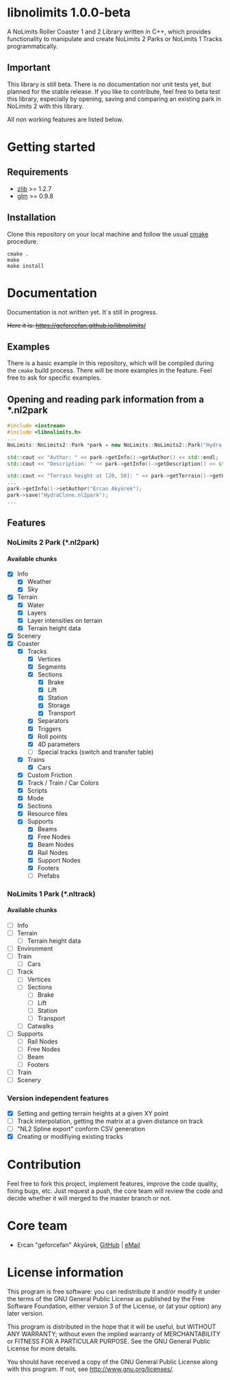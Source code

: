 # libnolimits 1.0.0-beta
A NoLimits Roller Coaster 1 and 2 Library written in C++, which provides functionality to manipulate and create NoLimits 2 Parks or NoLimits 1 Tracks programmatically.

## Important

This library is still beta. There is no documentation nor unit tests yet, but planned for the stable release. If you like to contribute, feel free to beta test this library, especially by opening, saving and comparing an existing park in NoLimits 2 with this library.

All non working features are listed below.

# Getting started
## Requirements
* [zlib](http://zlib.net/) >= 1.2.7
* [glm](http://zlib.net/) >= 0.9.8

## Installation
Clone this repository on your local machine and follow the usual [cmake](https://cmake.org/) procedure.

```
cmake .
make
make install
```

# Documentation

Documentation is not written yet. It´s still in progress.

~~Here it is: https://geforcefan.github.io/libnolimits/~~

## Examples

There is a basic example in this repository, which will be compiled during the ``cmake`` build process. There will be more examples in the feature. Feel free to ask for specific examples.

## Opening and reading park information from a *.nl2park

```c++
#include <iostream>
#include <libnolimits.h>
...
NoLimits::NoLimits2::Park *park = new NoLimits::NoLimits2::Park("Hydra.nl2park");

std::cout << "Author: " << park->getInfo()->getAuthor() << std::endl;
std::cout << "Description: " << park->getInfo()->getDescription() << std::endl;

std::cout << "Terrain height at [20, 50]: " << park->getTerrain()->getHeightAtVertex(20, 50) << std::endl;
...
park->getInfo()->setAuthor("Ercan Akyürek"); 
park->save("HydraClone.nl2park");
...
```

## Features
### NoLimits 2 Park (*.nl2park)
#### Available chunks

- [x] Info
  - [x] Weather
  - [x] Sky
- [x] Terrain
  - [x] Water
  - [x] Layers
  - [x] Layer intensities on terrain
  - [x] Terrain height data
- [x] Scenery
- [x] Coaster
  - [x] Tracks
    - [x] Vertices
    - [x] Segments
    - [x] Sections
      - [x] Brake
      - [x] Lift
      - [x] Station
      - [x] Storage
      - [x] Transport
    - [x] Separators
    - [x] Triggers
    - [x] Roll points
    - [x] 4D parameters
    - [ ] Special tracks (switch and transfer table)
  - [x] Trains
    - [x] Cars
  - [x] Custom Friction
  - [x] Track / Train / Car Colors
  - [x] Scripts
  - [x] Mode
  - [x] Sections
  - [x] Resource files
  - [x] Supports
    - [x] Beams
    - [x] Free Nodes
    - [x] Beam Nodes
    - [x] Rail Nodes
    - [x] Support Nodes
    - [x] Footers
    - [ ] Prefabs
     
### NoLimits 1 Park (*.nltrack)
#### Available chunks

- [ ] Info
- [ ] Terrain
  - [ ] Terrain height data
- [ ] Environment
- [ ] Train
  - [ ] Cars
- [ ] Track
  - [ ] Vertices
  - [ ] Sections
      - [ ] Brake
      - [ ] Lift
      - [ ] Station
      - [ ] Transport
  - [ ] Catwalks
- [ ] Supports
  - [ ] Rail Nodes
  - [ ] Free Nodes
  - [ ] Beam
  - [ ] Footers
- [ ] Train
- [ ] Scenery

### Version independent features
 
- [x] Setting and getting terrain heights at a given XY point
- [ ] Track interpolation, getting the matrix at a given distance on track
- [ ] "NL2 Spline export" conform CSV generation
- [x] Creating or modifiying existing tracks

# Contribution

Feel free to fork this project, implement features, improve the code quality, fixing bugs, etc. Just request a push, the core team will review the code and decide whether it will merged to the master branch or not.

# Core team

- Ercan "geforcefan" Akyürek, [GitHub](https://github.com/geforcefan/) | [eMail](mailto:ercan.akyuerek@gmail.com)

# License information 

This program is free software: you can redistribute it and/or modify
it under the terms of the GNU General Public License as published by
the Free Software Foundation, either version 3 of the License, or
(at your option) any later version.

This program is distributed in the hope that it will be useful,
but WITHOUT ANY WARRANTY; without even the implied warranty of
MERCHANTABILITY or FITNESS FOR A PARTICULAR PURPOSE.  See the
GNU General Public License for more details.

You should have received a copy of the GNU General Public License
along with this program. If not, see <http://www.gnu.org/licenses/>.
